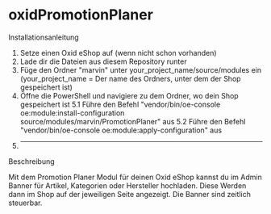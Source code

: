 # oxidPromotionPlaner

Installationsanleitung

1. Setze einen Oxid eShop auf (wenn nicht schon vorhanden)
2. Lade dir die Dateien aus diesem Repository runter
3. Füge den Ordner "marvin" unter your_project_name/source/modules ein (your_project_name = Der name des Ordners, unter dem der Shop gespeichert ist)
4. Öffne die PowerShell und navigiere zu dem Ordner, wo dein Shop gespeichert ist
5.1 Führe den Befehl "vendor/bin/oe-console oe:module:install-configuration source/modules/marvin/PromotionPlaner" aus
5.2 Führe den Befehl "vendor/bin/oe-console oe:module:apply-configuration" aus
6. ---

Beschreibung

Mit dem Promotion Planer Modul für deinen Oxid eShop kannst du im Admin Banner für Artikel, Kategorien oder Hersteller hochladen. Diese Werden dann im Shop auf der 
jeweiligen Seite angezeigt. Die Banner sind zeitlich steuerbar.

